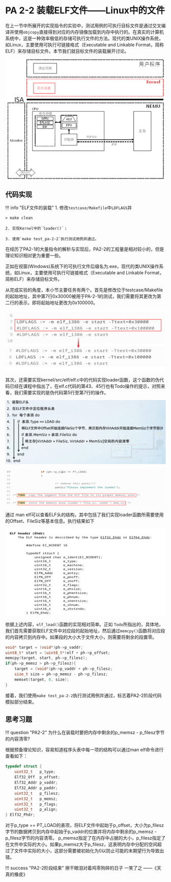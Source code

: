 # PA 2-2 装载ELF文件——Linux中的文件

在上一节中所展开的实现指令的实验中，测试用例的可执行目标文件是通过交叉编译并使用`objcopy`直接得到对应的内存镜像加载到内存中执行的。在真实的计算机系统中，这是一种效率极低的存储可执行文件的方法。现代的类UNIX操作系统，如Linux，主要使用可执行可链接格式（Executable and Linkable Format，简称ELF）来存储目标文件。本节我们就目标文件的装载展开讨论。

![pa-2-2](pa_pic/pa-2-2.png)

## 代码实现
!!! info "ELF文件的装载"
    1. 修改`testcase/Makefile`中`LDFLAGS`并

    > make clean

    2. 实现Kernel中的`loader()`；

    3. 使用`make test_pa-2-2`执行测试用例并通过。
   
在经历了PA2-1的大量指令的解析与实现后，PA2-2的工程量是相对较小的，但是理论知识相对更为重要一些。

正如在视窗(Windows)系统下的可执行文件后缀名为.exe，现代的类UNIX操作系统，如Linux，主要使用可执行可链接格式（Executable and Linkable Format，简称ELF）来存储目标文件。

从完成实验的角度，本小节主要任务有两个。首先是修改位于testcase/Makefile的起始地址，其中第7行0x30000被用于PA-2-1的测试，我们需要将其更改为第二行的表示，即将起始地址更改为0x100000。

![makefile](pa_pic/2-2-makefile.png)

其次，还需要实现kernel/src/elf/elf.c中的代码实现loader函数，这个函数的伪代码已经在课程中指出了，在elf.c代码的第43、45行也有Todo操作的提示，对照来看，我们需要实现的是伪代码第5行至第7行的操作。

![elf1](pa_pic/2-2-elf1.png)

![elf2](pa_pic/2-2-elf2.png)

通过 man elf可以查看ELF头的结构，其中包括了我们实现loader函数所需要使用的Offset、FileSiz等基本信息。执行结果如下

![elf3](pa_pic/2-2-elf3.png)

依据上述内容，`elf_load()`函数的实现相对简单。正如 `Todo`所指出的，具体地，我们首先需要获取ELF文件中对应段的起始地址，然后通过`memcpy()`函数将对应段的内容拷贝到内存中。如果段的大小大于文件大小，则需要将剩余的段置零。

```C
void* target = (void*)ph->p_vaddr;
uint8_t* start = (uint8_t*)elf + ph->p_offset;
memcpy(target, start, ph->p_filesz);
if(ph->p_memsz > ph->p_filesz){
    target = (void*)ph->p_vaddr + ph->p_filesz;
    size_t size = ph->p_memsz - ph->p_filesz;
    memset(target, 0, size);
}
```

接着，我们使用`make test_pa-2-2`执行测试用例并通过，标志着PA2-2阶段代码模拟部分结束。

## 思考习题
!!! question "PA2-2"
    为什么在装载时要把内存中剩余的p_memsz - p_filesz字节的内容清零?

根据预备理论知识，容易知道程序头表中每一项的结构可以通过man elf命令进行查看如下：
```C
typedef struct {
    uint32_t   p_type;
    Elf32_Off  p_offset;
    Elf32_Addr p_vaddr;
    Elf32_Addr p_paddr;
    uint32_t   p_filesz;
    uint32_t   p_memsz;
    uint32_t   p_flags;
    uint32_t   p_align;
} Elf32_Phdr;
```
对于p_type == PT_LOAD的表项，将ELF文件中起始于p_offset，大小为p_filesz字节的数据拷贝到内存中起始于p_vaddr的位置并将内存中剩余的p_memsz - p_filesz字节的内容清零。
p_memsz指定了在内存中占据的大小，p_filesz指定了在文件中实际的大小。如果p_memsz大于p_filesz，这表明内存中分配的空间超过了文件中实际的大小，这部分需要被初始化为0以防止可能的未期望行为导致出错。

!!! success "PA2-2阶段结束"
    擦干眼泪对着鸡零狗碎的日子  一笑了之    ——《天真的橡皮》